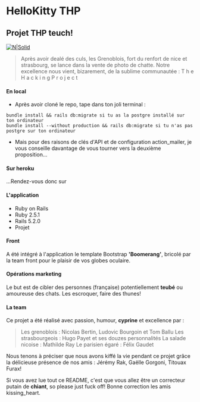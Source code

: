 # HelloKitty THP
## Projet THP teuch!

[![N|Solid](https://cldup.com/dTxpPi9lDf.thumb.png)](https://nodesource.com/products/nsolid)

>Après avoir dealé des culs, les Grenoblois, fort du renfort de nice et strasbourg, 
>se lance dans la vente de photo de chatte. 
>Notre excellence nous vient, bizarement, de la sublime communautée : 
>T h e H a c k i n g P r o j e c t

#### En local
* Après avoir cloné le repo, tape dans ton joli terminal :
```
bundle install && rails db:migrate si tu as la postgre installé sur ton ordinateur
bundle install --without production && rails db:migrate si tu n'as pas postgre sur ton ordinateur
```
* Mais pour des raisons de clés d'API et de configuration action_mailer, je vous conseille davantage de vous tourner vers la deuxième proposition...

#### Sur heroku
...Rendez-vous donc sur 

#### L'application
* Ruby on Rails
* Ruby 2.5.1
* Rails 5.2.0
* Projet

#### Front
A été intégré à l'application le template Bootstrap **'Boomerang'**, bricolé par la team front pour le plaisir de vos globes oculaire.

#### Opérations marketing
Le but est de cibler des personnes (française) potentiellement **teubé** ou amoureuse des chats. Les escroquer, faire des thunes!

#### La team
Ce projet a été réalisé avec passion, humour, **cyprine** et excellence par :

>Les grenoblois : Nicolas Bertin, Ludovic Bourgoin et Tom Ballu
Les strasbourgeois : Hugo Payet et ses douzes personnalités
La salade nicoise : Mathilde Ray
Le parisien égaré : Félix Gaudet

Nous tenons à préciser que nous avons kiffé la vie pendant ce projet grâce la délicieuse présence de nos amis : Jérémy Rak, Gaëlle Gorgoni, Titouax Furax!

Si vous avez lue tout ce README, c'est que vous allez être un correcteur putain de **chiant**, so please just fuck off!
Bonne correction les amis kissing_heart.
